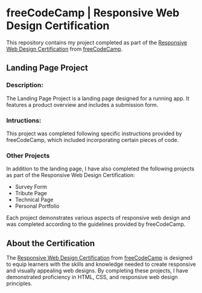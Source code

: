 <h1>freeCodeCamp | Responsive Web Design Certification</h1>

<p>This repository contains my project completed as part of the <a href="https://www.freecodecamp.org/certification/sukis/responsive-web-design">Responsive Web Design Certification</a> from <a href="https://github.com/freeCodeCamp">freeCodeCamp</a>.</p>

<h2>Landing Page Project</h2>

<h3>Description:</h3>
<p>The Landing Page Project is a landing page designed for a running app. It features a product overview and includes a submission form.</p>

<h3>Intructions:</h3>
<p>This project was completed following specific instructions provided by freeCodeCamp, which included incorporating certain pieces of code.</p>

<h3>Other Projects</h3>
<p>In addition to the landing page, I have also completed the following projects as part of the Responsive Web Design Certification:</p>

<ul>
  <li>Survey Form</li>
  <li>Tribute Page</li>
  <li>Technical Page</li>
  <li>Personal Portfolio</li>
</ul>

<p>Each project demonstrates various aspects of responsive web design and was completed according to the guidelines provided by freeCodeCamp.</p>

<h2>About the Certification</h2>
<p>The <a href="https://www.freecodecamp.org/certification/sukis/responsive-web-design">Responsive Web Design Certification</a> from <a href="https://github.com/freeCodeCamp">freeCodeCamp</a> is designed to equip learners with the skills and knowledge needed to create responsive and visually appealing web designs. By completing these projects, I have demonstrated proficiency in HTML, CSS, and responsive web design principles.</p>

